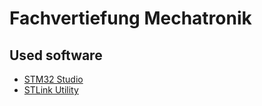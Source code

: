 # Fachvertiefung Mechatronik

## Used software
* [STM32 Studio](https://www.st.com/en/development-tools/stm-studio-stm32.html)
* [STLink Utility](https://www.st.com/en/development-tools/stsw-link004.html)
